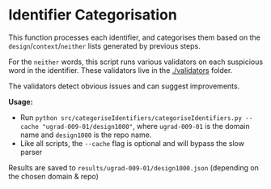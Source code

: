 # Identifier Categorisation

This function processes each identifier, and categorises them based on the `design`/`context`/`neither` lists generated by previous steps.

For the `neither` words, this script runs various validators on each suspicious word in the identifier. These validators live in the [./validators](./validators) folder.

The validators detect obvious issues and can suggest improvements.

**Usage:**

- Run `python src/categoriseIdentifiers/categoriseIdentifiers.py --cache "ugrad-009-01/design1000"`, where `ugrad-009-01` is the domain name and `design1000` is the repo name.
- Like all scripts, the `--cache` flag is optional and will bypass the slow parser

Results are saved to `results/ugrad-009-01/design1000.json` (depending on the chosen domain & repo)
